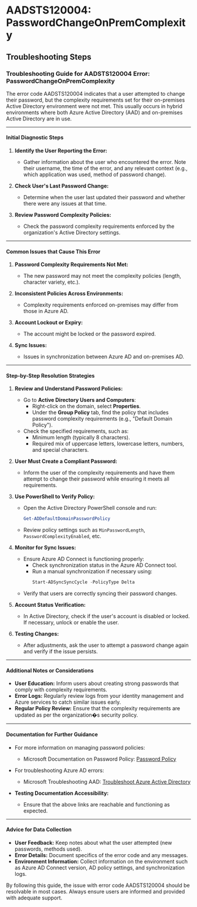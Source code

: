 # AADSTS120004: PasswordChangeOnPremComplexity


## Troubleshooting Steps
### Troubleshooting Guide for AADSTS120004 Error: PasswordChangeOnPremComplexity

The error code AADSTS120004 indicates that a user attempted to change their password, but the complexity requirements set for their on-premises Active Directory environment were not met. This usually occurs in hybrid environments where both Azure Active Directory (AAD) and on-premises Active Directory are in use.

---

#### Initial Diagnostic Steps

1. **Identify the User Reporting the Error:**
   - Gather information about the user who encountered the error. Note their username, the time of the error, and any relevant context (e.g., which application was used, method of password change).

2. **Check User's Last Password Change:**
   - Determine when the user last updated their password and whether there were any issues at that time.

3. **Review Password Complexity Policies:**
   - Check the password complexity requirements enforced by the organization's Active Directory settings.

---

#### Common Issues that Cause This Error

1. **Password Complexity Requirements Not Met:**
   - The new password may not meet the complexity policies (length, character variety, etc.).

2. **Inconsistent Policies Across Environments:**
   - Complexity requirements enforced on-premises may differ from those in Azure AD.

3. **Account Lockout or Expiry:**
   - The account might be locked or the password expired.

4. **Sync Issues:**
   - Issues in synchronization between Azure AD and on-premises AD.

---

#### Step-by-Step Resolution Strategies

1. **Review and Understand Password Policies:**
   - Go to **Active Directory Users and Computers**:
     - Right-click on the domain, select **Properties**.
     - Under the **Group Policy** tab, find the policy that includes password complexity requirements (e.g., "Default Domain Policy").
   - Check the specified requirements, such as:
     - Minimum length (typically 8 characters).
     - Required mix of uppercase letters, lowercase letters, numbers, and special characters.

2. **User Must Create a Compliant Password:**
   - Inform the user of the complexity requirements and have them attempt to change their password while ensuring it meets all requirements.

3. **Use PowerShell to Verify Policy:**
   - Open the Active Directory PowerShell console and run:
     ```powershell
     Get-ADDefaultDomainPasswordPolicy
     ```
   - Review policy settings such as `MinPasswordLength`, `PasswordComplexityEnabled`, etc.

4. **Monitor for Sync Issues:**
   - Ensure Azure AD Connect is functioning properly:
     - Check synchronization status in the Azure AD Connect tool.
     - Run a manual synchronization if necessary using:
       ```powershell
       Start-ADSyncSyncCycle -PolicyType Delta
       ```
   - Verify that users are correctly syncing their password changes.

5. **Account Status Verification:**
   - In Active Directory, check if the user's account is disabled or locked. If necessary, unlock or enable the user.

6. **Testing Changes:**
   - After adjustments, ask the user to attempt a password change again and verify if the issue persists.

---

#### Additional Notes or Considerations

- **User Education:** Inform users about creating strong passwords that comply with complexity requirements.
- **Error Logs:** Regularly review logs from your identity management and Azure services to catch similar issues early.
- **Regular Policy Review:** Ensure that the complexity requirements are updated as per the organization�s security policy.

---

#### Documentation for Further Guidance

- For more information on managing password policies:
  - Microsoft Documentation on Password Policy: [Password Policy](https://docs.microsoft.com/en-us/windows-server/identity/ad-ds/group-policy/manage-password-policy)
  
- For troubleshooting Azure AD errors:
  - Microsoft Troubleshooting AAD: [Troubleshoot Azure Active Directory](https://docs.microsoft.com/en-us/azure/active-directory/enterprise-users/users/groups-troubleshoot)

- **Testing Documentation Accessibility:**
  - Ensure that the above links are reachable and functioning as expected.

---

#### Advice for Data Collection

- **User Feedback:** Keep notes about what the user attempted (new passwords, methods used).
- **Error Details:** Document specifics of the error code and any messages.
- **Environment Information:** Collect information on the environment such as Azure AD Connect version, AD policy settings, and synchronization logs.

By following this guide, the issue with error code AADSTS120004 should be resolvable in most cases. Always ensure users are informed and provided with adequate support.